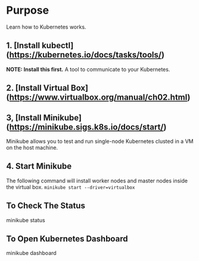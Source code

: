 # Purpose
Learn how to Kubernetes works.

## 1. [Install kubectl] (https://kubernetes.io/docs/tasks/tools/)
**NOTE: Install this first.**
A tool to communicate to your Kubernetes. 

## 2. [Install Virtual Box] (https://www.virtualbox.org/manual/ch02.html)

## 3, [Install Minikube] (https://minikube.sigs.k8s.io/docs/start/)
Minikube allows you to test and run single-node Kubernetes clusted in a VM on the host machine. 

## 4. Start Minikube
The following command will install worker nodes and master nodes inside the virtual box.
`minikube start --driver=virtualbox`

## To Check The Status
minikube status

## To Open Kubernetes Dashboard
minikube dashboard
